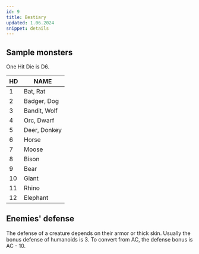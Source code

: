 ```yaml
---
id: 9
title: Bestiary
updated: 1.06.2024
snippet: details
---
```


## Sample monsters

One Hit Die is D6.

| HD | NAME |
|----|------|
| 1  | Bat, Rat |
| 2  | Badger, Dog |
| 3  | Bandit, Wolf |
| 4  | Orc, Dwarf |
| 5  | Deer, Donkey |
| 6  | Horse |
| 7  | Moose |
| 8  | Bison |
| 9  | Bear |
| 10 | Giant |
| 11 | Rhino |
| 12 | Elephant |

## Enemies' defense

The defense of a creature depends on their armor or thick skin. 
Usually the bonus defense of humanoids is 3. 
To convert from AC, the defense bonus is AC - 10.
